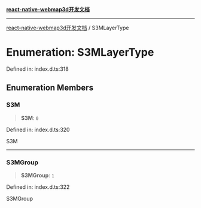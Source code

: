 [**react-native-webmap3d开发文档**](../README.md)

***

[react-native-webmap3d开发文档](../globals.md) / S3MLayerType

# Enumeration: S3MLayerType

Defined in: index.d.ts:318

## Enumeration Members

### S3M

> **S3M**: `0`

Defined in: index.d.ts:320

S3M

***

### S3MGroup

> **S3MGroup**: `1`

Defined in: index.d.ts:322

S3MGroup
